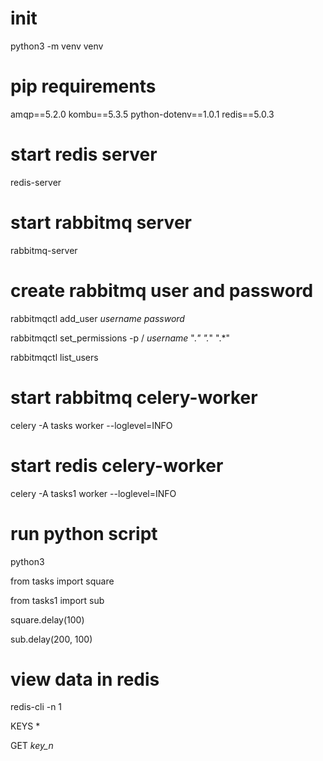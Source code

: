 # init 
python3 -m venv venv

# pip requirements
amqp==5.2.0
kombu==5.3.5
python-dotenv==1.0.1
redis==5.0.3

# start redis server
redis-server

# start rabbitmq server
rabbitmq-server

# create rabbitmq user and password
rabbitmqctl add_user _username_ _password_

rabbitmqctl set_permissions -p / _username_ ".*" ".*" ".*"

rabbitmqctl list_users

# start rabbitmq celery-worker
celery -A tasks worker --loglevel=INFO

# start redis celery-worker
celery -A tasks1 worker --loglevel=INFO

# run python script
python3

from tasks import square

from tasks1 import sub

square.delay(100)

sub.delay(200, 100)

# view data in redis
redis-cli -n 1 

KEYS *

GET _key_n_